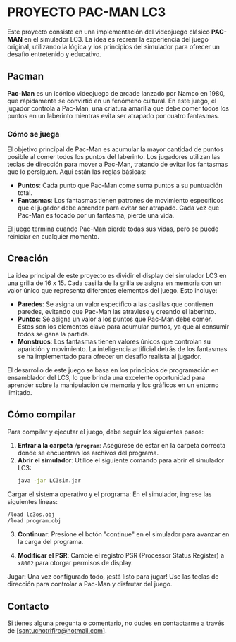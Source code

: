 # PROYECTO PAC-MAN LC3

Este proyecto consiste en una implementación del videojuego clásico **PAC-MAN** en el simulador LC3. La idea es recrear la experiencia del juego original, utilizando la lógica y los principios del simulador para ofrecer un desafío entretenido y educativo.

## Pacman

**Pac-Man** es un icónico videojuego de arcade lanzado por Namco en 1980, que rápidamente se convirtió en un fenómeno cultural. En este juego, el jugador controla a Pac-Man, una criatura amarilla que debe comer todos los puntos en un laberinto mientras evita ser atrapado por cuatro fantasmas.

### Cómo se juega

El objetivo principal de Pac-Man es acumular la mayor cantidad de puntos posible al comer todos los puntos del laberinto. Los jugadores utilizan las teclas de dirección para mover a Pac-Man, tratando de evitar los fantasmas que lo persiguen. Aquí están las reglas básicas:

- **Puntos**: Cada punto que Pac-Man come suma puntos a su puntuación total. 
- **Fantasmas**: Los fantasmas tienen patrones de movimiento específicos que el jugador debe aprender para evitar ser atrapado. Cada vez que Pac-Man es tocado por un fantasma, pierde una vida.

El juego termina cuando Pac-Man pierde todas sus vidas, pero se puede reiniciar en cualquier momento.

## Creación

La idea principal de este proyecto es dividir el display del simulador LC3 en una grilla de 16 x 15. Cada casilla de la grilla se asigna en memoria con un valor único que representa diferentes elementos del juego. Esto incluye:

- **Paredes**: Se asigna un valor específico a las casillas que contienen paredes, evitando que Pac-Man las atraviese y creando el laberinto.
- **Puntos**: Se asigna un valor a los puntos que Pac-Man debe comer. Estos son los elementos clave para acumular puntos, ya que al consumir todos se gana la partida.
- **Monstruos**: Los fantasmas tienen valores únicos que controlan su aparición y movimiento. La inteligencia artificial detrás de los fantasmas se ha implementado para ofrecer un desafío realista al jugador.

El desarrollo de este juego se basa en los principios de programación en ensamblador del LC3, lo que brinda una excelente oportunidad para aprender sobre la manipulación de memoria y los gráficos en un entorno limitado.

## Cómo compilar

Para compilar y ejecutar el juego, debe seguir los siguientes pasos:

1. **Entrar a la carpeta `/program`**: Asegúrese de estar en la carpeta correcta donde se encuentran los archivos del programa.
2. **Abrir el simulador**: Utilice el siguiente comando para abrir el simulador LC3:
   ```bash
   java -jar LC3sim.jar
Cargar el sistema operativo y el programa: En el simulador, ingrese las siguientes líneas:

  ```bash
  /load lc3os.obj
  /load program.obj
  ```

3. **Continuar**: Presione el botón "continue" en el simulador para avanzar en la carga del programa.

4. **Modificar el PSR**: Cambie el registro PSR (Processor Status Register) a `x8002` para otorgar permisos de display.

Jugar: Una vez configurado todo, ¡está listo para jugar! Use las teclas de dirección para controlar a Pac-Man y disfrutar del juego.

## Contacto

Si tienes alguna pregunta o comentario, no dudes en contactarme a través de [santuchotrifiro@hotmail.com].
